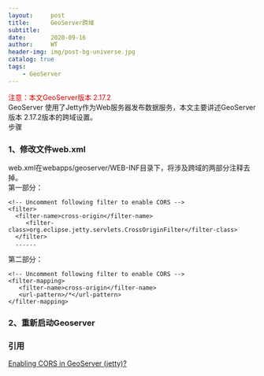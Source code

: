 ```yaml
---
layout:     post
title:      GeoServer跨域
subtitle:   
date:       2020-09-16
author:     WT
header-img: img/post-bg-universe.jpg
catalog: true
tags:
    - GeoServer  
---
```

<font color="#dd0000">注意：本文GeoServer版本 2.17.2</font>  
GeoServer 使用了Jetty作为Web服务器发布数据服务，本文主要讲述GeoServer版本 2.17.2版本的跨域设置。     
步骤  

###  1、修改文件web.xml  
web.xml在webapps/geoserver/WEB-INF目录下，将涉及跨域的两部分注释去掉。    
第一部分：  
```
<!-- Uncomment following filter to enable CORS -->
<filter>
  <filter-name>cross-origin</filter-name>
     <filter-class>org.eclipse.jetty.servlets.CrossOriginFilter</filter-class>
  </filter>
  ......
```
第二部分：
```
<!-- Uncomment following filter to enable CORS -->
<filter-mapping>
   <filter-name>cross-origin</filter-name>
   <url-pattern>/*</url-pattern>
</filter-mapping>
```
### 2、重新启动Geoserver

### 引用  
[Enabling CORS in GeoServer (jetty)?](https://gis.stackexchange.com/questions/210109/enabling-cors-in-geoserver-jetty)  
